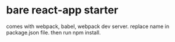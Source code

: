 # bare react-app starter

comes with webpack, babel, webpack dev server. replace name in package.json file. then run npm install. 
